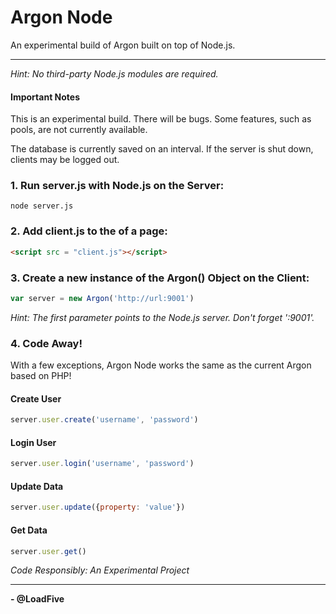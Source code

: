 # Argon Node

An experimental build of Argon built on top of Node.js.
______

*Hint: No third-party Node.js modules are required.*

#### Important Notes

This is an experimental build. There will be bugs. Some features, such as pools, are not currently available.

The database is currently saved on an interval. If the server is shut down, clients may be logged out.

### 1. Run server.js with Node.js on the Server:
```
node server.js
```

### 2. Add client.js to the <head> of a page:
```html
<script src = "client.js"></script>
```

### 3. Create a new instance of the Argon() Object on the Client:
```javascript
var server = new Argon('http://url:9001')
```
*Hint: The first parameter points to the Node.js server. Don't forget ':9001'.*

### 4. Code Away!

With a few exceptions, Argon Node works the same as the current Argon based on PHP!

#### Create User

```javascript
server.user.create('username', 'password')
```

#### Login User

```javascript
server.user.login('username', 'password')
```

#### Update Data

```javascript
server.user.update({property: 'value'})
```

#### Get Data

```javascript
server.user.get()
```

*Code Responsibly: An Experimental Project*
______

**- @LoadFive**
